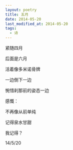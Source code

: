 ```yaml
---
layout: poetry
title: 五月
date: 2014-05-20
last_modified_at: 2014-05-20
tags:
  - 诗
---
```



紧随四月

后面是六月

活着像多米诺骨牌

一边倒下一边

惋惜刹那前的姿态一边

感慨：

不再像从前单纯

记得泉水甘甜

我记得？

14/5/20
